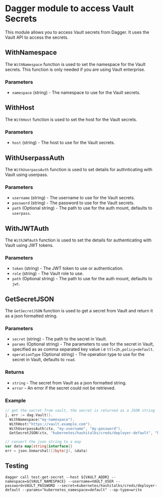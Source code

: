 # Dagger module to access Vault Secrets

This module allows you to access Vault secrets from Dagger. It uses the Vault API to access the secrets.

## WithNamespace
The `WithNamespace` function is used to set the namespace for the Vault secrets. This function is only needed if you are 
using Vault enterprise.

### Parameters
- `namespace` (string) - The namespace to use for the Vault secrets.

## WithHost
The `WithHost` function is used to set the host for the Vault secrets.

### Parameters
- `host` (string) - The host to use for the Vault secrets.


## WithUserpassAuth
The `WithUserpassAuth` function is used to set details for authnticating with Vault using
userpass.

### Parameters
- `username` (string) - The username to use for the Vault secrets.
- `password` (string) - The password to use for the Vault secrets.
- `path` (Optional string) - The path to use for the auth mount, defaults to `userpass`.


## WithJWTAuth
The `WithJWTAuth` function is used to set the details for authenticating with Vault using
JWT tokens.

### Parameters
- `token` (string) - The JWT token to use or authentication.
- `role` (string) - The Vault role to use. 
- `path` (Optional string) - The path to use for the auth mount, defaults to `jwt`.


## GetSecretJSON
The `GetSecretJSON` function is used to get a secret from Vault and return it as a json formatted string.

### Parameters
- `secret` (string) - The path to the secret in Vault.
- `params` (Optional string) - The parameters to use for the secret in Vault, specified as as comma separated key value i.e `ttl=2h,policy=default`.
- `operationType` (Optional string) - The operation type to use for the secret in Vault, defaults to `read`.

### Returns
- `string` - The secret from Vault as a json formatted string.
- `error` - An error if the secret could not be retrieved.

### Example

```go
// get the secret from vault, the secret is returned as a JSON string
j, err := dag.Vault().
  WithNamespace("my-namespace").
  WithHost("https://vault.example.com").
  WithUserpassAuth(ctx, "my-username", "my-password").
  GetSecretJSON(ctx, "kubernetes/hashitalks/creds/deployer-default", "kubernetes_namespace=default", "write")

// convert the json string to a map
var data map[string]interface{}
err = json.Unmarshal([]byte(j), &data)
```


## Testing

```shell
dagger call test-get-secret --host ${VAULT_ADDR} --namespace=${VAULT_NAMESPACE} --username=VAULT_USER --password=VAULT_PASSWORD --secret=kubernetes/hashitalks/creds/deployer-default --params="kubernetes_namespace=default" --op-type=write
```